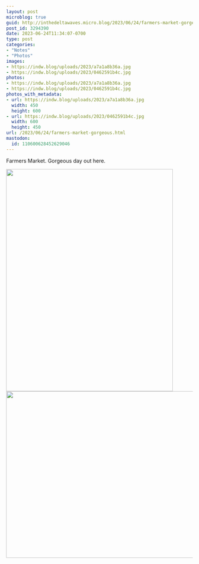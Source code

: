 ```yaml
---
layout: post
microblog: true
guid: http://inthedeltawaves.micro.blog/2023/06/24/farmers-market-gorgeous.html
post_id: 3294390
date: 2023-06-24T11:34:07-0700
type: post
categories:
- "Notes"
- "Photos"
images:
- https://indw.blog/uploads/2023/a7a1a8b36a.jpg
- https://indw.blog/uploads/2023/0462591b4c.jpg
photos:
- https://indw.blog/uploads/2023/a7a1a8b36a.jpg
- https://indw.blog/uploads/2023/0462591b4c.jpg
photos_with_metadata:
- url: https://indw.blog/uploads/2023/a7a1a8b36a.jpg
  width: 450
  height: 600
- url: https://indw.blog/uploads/2023/0462591b4c.jpg
  width: 600
  height: 450
url: /2023/06/24/farmers-market-gorgeous.html
mastodon:
  id: 110600628452629046
---
```

Farmers Market. Gorgeous day out here. 

<img src="uploads/2023/a7a1a8b36a.jpg" width="450" height="600" alt=""><img src="uploads/2023/0462591b4c.jpg" width="600" height="450" alt="">
